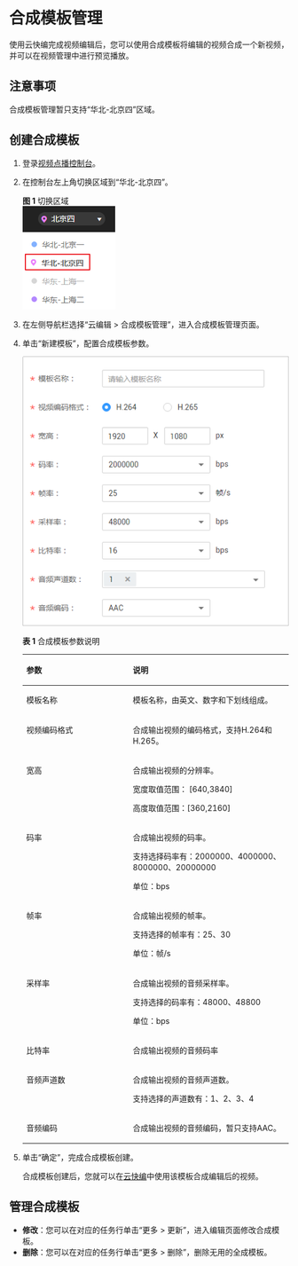 # 合成模板管理<a name="vod_01_0068"></a>

使用云快编完成视频编辑后，您可以使用合成模板将编辑的视频合成一个新视频，并可以在视频管理中进行预览播放。

## 注意事项<a name="section2942143181911"></a>

合成模板管理暂只支持“华北-北京四”区域。

## 创建合成模板<a name="section765974512718"></a>

1.  登录[视频点播控制台](https://console.huaweicloud.com/vod)。
2.  在控制台左上角切换区域到“华北-北京四”。

    **图 1**  切换区域<a name="fig11221657144714"></a>  
    ![](figures/切换区域-0.png "切换区域-0")

3.  在左侧导航栏选择“云编辑 \> 合成模板管理”，进入合成模板管理页面。
4.  单击“新建模板”，配置合成模板参数。

    ![](figures/zh-cn_image_0216068253.png)

    **表 1**  合成模板参数说明

    <a name="table1389014752519"></a>
    <table><thead align="left"><tr id="row1989111719259"><th class="cellrowborder" valign="top" width="39.96%" id="mcps1.2.3.1.1"><p id="p148913762511"><a name="p148913762511"></a><a name="p148913762511"></a>参数</p>
    </th>
    <th class="cellrowborder" valign="top" width="60.040000000000006%" id="mcps1.2.3.1.2"><p id="p3891147172518"><a name="p3891147172518"></a><a name="p3891147172518"></a>说明</p>
    </th>
    </tr>
    </thead>
    <tbody><tr id="row889116722510"><td class="cellrowborder" valign="top" width="39.96%" headers="mcps1.2.3.1.1 "><p id="p68917792517"><a name="p68917792517"></a><a name="p68917792517"></a>模板名称</p>
    </td>
    <td class="cellrowborder" valign="top" width="60.040000000000006%" headers="mcps1.2.3.1.2 "><p id="p181713499279"><a name="p181713499279"></a><a name="p181713499279"></a>模板名称，<span id="ph71427302313"><a name="ph71427302313"></a><a name="ph71427302313"></a>由</span><span id="ph207560910233"><a name="ph207560910233"></a><a name="ph207560910233"></a>英文、数字和下划线组成</span>。</p>
    </td>
    </tr>
    <tr id="row148917772519"><td class="cellrowborder" valign="top" width="39.96%" headers="mcps1.2.3.1.1 "><p id="p128910792515"><a name="p128910792515"></a><a name="p128910792515"></a>视频编码格式</p>
    </td>
    <td class="cellrowborder" valign="top" width="60.040000000000006%" headers="mcps1.2.3.1.2 "><p id="p1889118713251"><a name="p1889118713251"></a><a name="p1889118713251"></a>合成输出视频的编码格式，支持H.264和H.265。</p>
    </td>
    </tr>
    <tr id="row12891147132517"><td class="cellrowborder" valign="top" width="39.96%" headers="mcps1.2.3.1.1 "><p id="p1389117762511"><a name="p1389117762511"></a><a name="p1389117762511"></a>宽高</p>
    </td>
    <td class="cellrowborder" valign="top" width="60.040000000000006%" headers="mcps1.2.3.1.2 "><p id="p17737434153014"><a name="p17737434153014"></a><a name="p17737434153014"></a>合成输出视频的分辨率。</p>
    <p id="p22451915582"><a name="p22451915582"></a><a name="p22451915582"></a>宽度<span id="ph1876518716556"><a name="ph1876518716556"></a><a name="ph1876518716556"></a>取值范围： [640,3840]</span></p>
    <p id="p1871161814301"><a name="p1871161814301"></a><a name="p1871161814301"></a>高度取值范围：<span id="ph173667277308"><a name="ph173667277308"></a><a name="ph173667277308"></a>[360,2160]</span></p>
    </td>
    </tr>
    <tr id="row148913742514"><td class="cellrowborder" valign="top" width="39.96%" headers="mcps1.2.3.1.1 "><p id="p1789114702514"><a name="p1789114702514"></a><a name="p1789114702514"></a>码率</p>
    </td>
    <td class="cellrowborder" valign="top" width="60.040000000000006%" headers="mcps1.2.3.1.2 "><p id="p954293210301"><a name="p954293210301"></a><a name="p954293210301"></a>合成输出视频的码率。</p>
    <p id="p11606112163517"><a name="p11606112163517"></a><a name="p11606112163517"></a>支持选择码率有：2000000、4000000、8000000、20000000</p>
    <p id="p2012642520352"><a name="p2012642520352"></a><a name="p2012642520352"></a>单位：bps</p>
    </td>
    </tr>
    <tr id="row2057263016261"><td class="cellrowborder" valign="top" width="39.96%" headers="mcps1.2.3.1.1 "><p id="p115721930122620"><a name="p115721930122620"></a><a name="p115721930122620"></a>帧率</p>
    </td>
    <td class="cellrowborder" valign="top" width="60.040000000000006%" headers="mcps1.2.3.1.2 "><p id="p87781235174012"><a name="p87781235174012"></a><a name="p87781235174012"></a>合成输出视频的帧率。</p>
    <p id="p1265173916412"><a name="p1265173916412"></a><a name="p1265173916412"></a>支持选择的帧率有：25、30</p>
    <p id="p8587424174111"><a name="p8587424174111"></a><a name="p8587424174111"></a>单位：帧/s</p>
    </td>
    </tr>
    <tr id="row8217173342613"><td class="cellrowborder" valign="top" width="39.96%" headers="mcps1.2.3.1.1 "><p id="p1721733392618"><a name="p1721733392618"></a><a name="p1721733392618"></a>采样率</p>
    </td>
    <td class="cellrowborder" valign="top" width="60.040000000000006%" headers="mcps1.2.3.1.2 "><p id="p621793322620"><a name="p621793322620"></a><a name="p621793322620"></a>合成输出视频的音频采样率。</p>
    <p id="p1656181911447"><a name="p1656181911447"></a><a name="p1656181911447"></a>支持选择的码率有：48000、48800</p>
    <p id="p356111974418"><a name="p356111974418"></a><a name="p356111974418"></a>单位：bps</p>
    </td>
    </tr>
    <tr id="row4802153513269"><td class="cellrowborder" valign="top" width="39.96%" headers="mcps1.2.3.1.1 "><p id="p16802123512614"><a name="p16802123512614"></a><a name="p16802123512614"></a>比特率</p>
    </td>
    <td class="cellrowborder" valign="top" width="60.040000000000006%" headers="mcps1.2.3.1.2 "><p id="p1963119492436"><a name="p1963119492436"></a><a name="p1963119492436"></a>合成输出视频的音频码率</p>
    </td>
    </tr>
    <tr id="row18111165582617"><td class="cellrowborder" valign="top" width="39.96%" headers="mcps1.2.3.1.1 "><p id="p311220551268"><a name="p311220551268"></a><a name="p311220551268"></a>音频声道数</p>
    </td>
    <td class="cellrowborder" valign="top" width="60.040000000000006%" headers="mcps1.2.3.1.2 "><p id="p9413171564218"><a name="p9413171564218"></a><a name="p9413171564218"></a>合成输出视频的音频声道数。</p>
    <p id="p18154104054213"><a name="p18154104054213"></a><a name="p18154104054213"></a>支持选择的声道数有：1、2、3、4</p>
    </td>
    </tr>
    <tr id="row1030399122718"><td class="cellrowborder" valign="top" width="39.96%" headers="mcps1.2.3.1.1 "><p id="p23038918273"><a name="p23038918273"></a><a name="p23038918273"></a>音频编码</p>
    </td>
    <td class="cellrowborder" valign="top" width="60.040000000000006%" headers="mcps1.2.3.1.2 "><p id="p43038992717"><a name="p43038992717"></a><a name="p43038992717"></a>合成输出视频的音频编码，暂只支持AAC。</p>
    </td>
    </tr>
    </tbody>
    </table>

5.  单击“确定”，完成合成模板创建。

    合成模板创建后，您就可以在[云快编](云快编.md)中使用该模板合成编辑后的视频。


## 管理合成模板<a name="section165535613718"></a>

-   **修改**：您可以在对应的任务行单击“更多 \> 更新”，进入编辑页面修改合成模板。
-   **删除**：您可以在对应的任务行单击“更多 \> 删除”，删除无用的全成模板。

